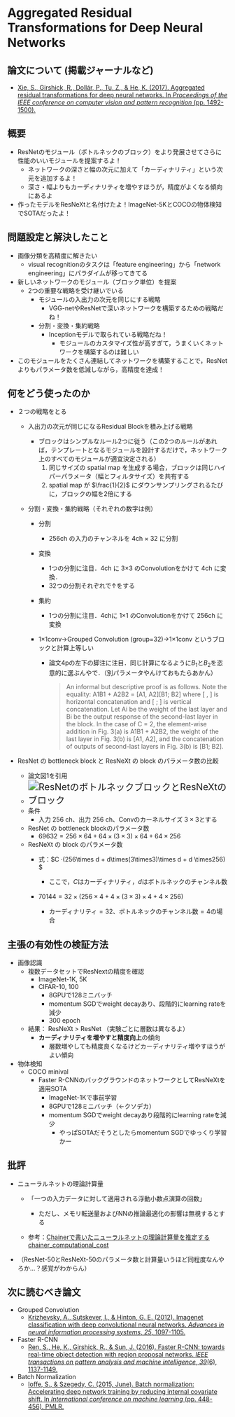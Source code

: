 # Aggregated Residual Transformations for Deep Neural Networks

## 論文について (掲載ジャーナルなど)

- [Xie, S., Girshick, R., Dollár, P., Tu, Z., & He, K. (2017).  Aggregated residual transformations for deep neural networks. In *Proceedings of the IEEE conference on computer vision and pattern recognition* (pp. 1492-1500).](https://arxiv.org/pdf/1611.05431.pdf)

## 概要

- ResNetのモジュール（ボトルネックのブロック）をより発展させてさらに性能のいいモジュールを提案するよ！
  - ネットワークの深さと幅の次元に加えて「カーディナリティ」という次元を追加するよ！
  - 深さ・幅よりもカーディナリティを増やすほうが，精度がよくなる傾向にあるよ
- 作ったモデルをResNeXtと名付けたよ！ImageNet-5KとCOCOの物体検知でSOTAだったよ！

## 問題設定と解決したこと

- 画像分類を高精度に解きたい
  - visual recognitionのタスクは「feature engineering」から「network engineering」にパラダイムが移ってきてる
- 新しいネットワークのモジュール（ブロック単位）を提案
  - 2つの重要な戦略を受け継いでいる
    - モジュールの入出力の次元を同じにする戦略
      - VGG-netやResNetで深いネットワークを構築するための戦略だね！
    - 分割・変換・集約戦略
      - Inceptionモデルで取られている戦略だね！
        - モジュールのカスタマイズ性が高すぎて，うまくいくネットワークを構築するのは難しい
- このモジュールをたくさん連結してネットワークを構築することで，ResNetよりもパラメータ数を低減しながら，高精度を達成！

## 何をどう使ったのか

- ２つの戦略をとる

  - 入出力の次元が同じになるResidual Blockを積み上げる戦略

    - ブロックはシンプルなルール2つに従う（この2つのルールがあれば，テンプレートとなるモジュールを設計するだけで，ネットワーク上のすべてのモジュールが適宜決定される）
      1. 同じサイズの spatial map を生成する場合，ブロックは同じハイパーパラメータ（幅とフィルタサイズ）を共有する
      2. spatial map が $\frac{1}{2}$ にダウンサンプリングされるたびに，ブロックの幅を2倍にする

  - 分割・変換・集約戦略（それぞれの数字は例）

    - 分割

      - 256ch の入力のチャンネルを 4ch × 32 に分割

    - 変換

      - 1つの分割に注目．4ch に 3×3 のConvolutionをかけて 4ch に変換．
      - 32つの分割それぞれで↑をする

    - 集約

      - 1つの分割に注目．4chに 1×1 のConvolutionをかけて 256ch に変換

    - 1×1conv→Grouped Convolution (group=32)→1×1conv というブロックと計算上等しい

      - 論文4pの左下の脚注に注目．同じ計算になるように$B_1$と$B_2$を恣意的に選ぶんやで．（別パラメータやんけておもたらあかん）

        > An informal but descriptive proof is as follows. Note the equality: A1B1 + A2B2 = \[A1, A2][B1; B2] where [ , ] is horizontal concatenation and [ ; ] is vertical concatenation. Let Ai be the weight of the last layer and Bi be the output response of the second-last layer in the block. In the case of C = 2, the element-wise addition in Fig. 3(a) is A1B1 + A2B2, the weight of the last layer in Fig. 3(b) is [A1, A2], and the concatenation of outputs of second-last layers in Fig. 3(b) is [B1; B2].

- ResNet の bottleneck block と ResNeXt の block のパラメータ数の比較

  - 論文図1を引用
  - <img src="/home/taru/src/work_notes/paper_summary/picture/ResNetのボトルネックブロックとResNeXtのブロック.png" alt="ResNetのボトルネックブロックとResNeXtのブロック" style="zoom: 150%;" />
  - 条件
    - 入力 256 ch、出力 256 ch、Convのカーネルサイズ $3\times3$とする
  - ResNet の bottleneck blockのパラメータ数
    - $69632= 256\times64 + 64\times(3\times3)\times64 + 64\times256$
  - ResNeXt の block のパラメータ数
    - 式：$C ·(256\times d + d\times(3\times3)\times d + d \times256) $

      - ここで，$C$はカーディナリティ，$d$はボトルネックのチャンネル数
    - $70144=32\times(256\times4+4\times(3\times3)\times4+4\times256)$　
      - カーディナリティ$=32$、ボトルネックのチャンネル数$=4$の場合


## 主張の有効性の検証方法

- 画像認識
  - 複数データセットでResNextの精度を確認
    - ImageNet-1K, 5K
    - CIFAR-10, 100
      - 8GPUで128ミニバッチ
      - momentum SGDでweight decayあり、段階的にlearning rateを減少
      - 300 epoch
  - 結果： ResNeXt > ResNet （実験ごとに層数は異なるよ）
    - **カーディナリティを増やすと精度向上**の傾向
      - 層数増やしても精度良くなるけどカーディナリティ増やすほうがよい傾向
- 物体検知
  - COCO minival
    - Faster R-CNNのバックグラウンドのネットワークとしてResNeXtを適用SOTA
      - ImageNet-1Kで事前学習
      - 8GPUで128ミニバッチ（←クソデカ）
      - momentum SGDでweight decayあり段階的にlearning rateを減少
        - やっぱSOTAだそうとしたらmomentum SGDでゆっくり学習かー


## 批評

- ニューラルネットの理論計算量
  - 「一つの入力データに対して適用される浮動小数点演算の回数」
    - ただし、メモリ転送量およびNNの推論最適化の影響は無視するとする

  - 参考：[Chainerで書いたニューラルネットの理論計算量を推定するchainer_computational_cost](https://daily.belltail.jp/?p=2537#hs_b13c81e1d93e8b709d82152347459f21_footnote_1)

- （ResNet-50とResNeXt-50のパラメータ数と計算量いうほど同程度なんやろか…？感覚がわからん）

## 次に読むべき論文

- Grouped Convolution
  - [Krizhevsky, A., Sutskever, I., & Hinton, G. E. (2012). Imagenet classification with deep convolutional neural networks. *Advances in neural information processing systems*, *25*, 1097-1105.](https://proceedings.neurips.cc/paper/2012/file/c399862d3b9d6b76c8436e924a68c45b-Paper.pdf)
- Faster R-CNN
  - [Ren, S., He, K., Girshick, R., & Sun, J. (2016). Faster R-CNN:  towards real-time object detection with region proposal networks. *IEEE transactions on pattern analysis and machine intelligence*, *39*(6), 1137-1149.](https://arxiv.org/pdf/1506.01497.pdf)
- Batch Normalization
  - [Ioffe, S., & Szegedy, C. (2015, June). Batch normalization:  Accelerating deep network training by reducing internal covariate shift. In *International conference on machine learning* (pp. 448-456). PMLR.](https://arxiv.org/pdf/1502.03167.pdf)
